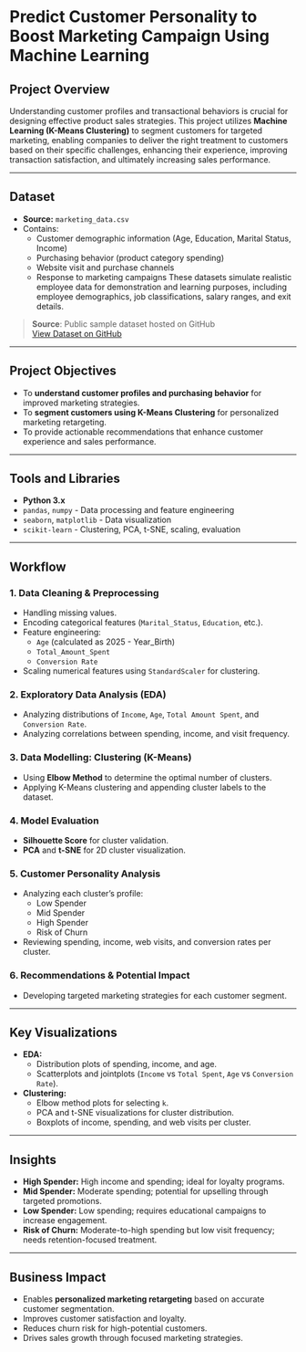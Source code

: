# Predict Customer Personality to Boost Marketing Campaign Using Machine Learning

## Project Overview

Understanding customer profiles and transactional behaviors is crucial for designing effective product sales strategies. This project utilizes **Machine Learning (K-Means Clustering)** to segment customers for targeted marketing, enabling companies to deliver the right treatment to customers based on their specific challenges, enhancing their experience, improving transaction satisfaction, and ultimately increasing sales performance.

---

## Dataset

- **Source:** `marketing_data.csv`
- Contains:
  - Customer demographic information (Age, Education, Marital Status, Income)
  - Purchasing behavior (product category spending)
  - Website visit and purchase channels
  - Response to marketing campaigns
These datasets simulate realistic employee data for demonstration and learning purposes, including employee demographics, job classifications, salary ranges, and exit details.

> **Source**: Public sample dataset hosted on GitHub  
> [View Dataset on GitHub](https://github.com/denindrap23/Machine-Learning/blob/main/Predict-Customer-Personality-to-boost-marketing-campaign-by-using-Machine-Learning/marketing_campaign_data.csv)

---

## Project Objectives

- To **understand customer profiles and purchasing behavior** for improved marketing strategies.
- To **segment customers using K-Means Clustering** for personalized marketing retargeting.
- To provide actionable recommendations that enhance customer experience and sales performance.

---

## Tools and Libraries

- **Python 3.x**
- `pandas`, `numpy` - Data processing and feature engineering
- `seaborn`, `matplotlib` - Data visualization
- `scikit-learn` - Clustering, PCA, t-SNE, scaling, evaluation

---

## Workflow

### 1. **Data Cleaning & Preprocessing**  
   - Handling missing values.
   - Encoding categorical features (`Marital_Status`, `Education`, etc.).
   - Feature engineering:
     - `Age` (calculated as 2025 - Year_Birth)
     - `Total_Amount_Spent`
     - `Conversion Rate`
   - Scaling numerical features using `StandardScaler` for clustering.

### 2. **Exploratory Data Analysis (EDA)**  
   - Analyzing distributions of `Income`, `Age`, `Total Amount Spent`, and `Conversion Rate`.
   - Analyzing correlations between spending, income, and visit frequency.

### 3. **Data Modelling: Clustering (K-Means)**  
   - Using **Elbow Method** to determine the optimal number of clusters.
   - Applying K-Means clustering and appending cluster labels to the dataset.

### 4. **Model Evaluation**  
   - **Silhouette Score** for cluster validation.
   - **PCA** and **t-SNE** for 2D cluster visualization.

### 5. **Customer Personality Analysis**  
   - Analyzing each cluster’s profile:
     - Low Spender
     - Mid Spender
     - High Spender
     - Risk of Churn
   - Reviewing spending, income, web visits, and conversion rates per cluster.

### 6. **Recommendations & Potential Impact**  
   - Developing targeted marketing strategies for each customer segment.

---

## Key Visualizations

- **EDA:**
  - Distribution plots of spending, income, and age.
  - Scatterplots and jointplots (`Income` vs `Total Spent`, `Age` vs `Conversion Rate`).
- **Clustering:**
  - Elbow method plots for selecting `k`.
  - PCA and t-SNE visualizations for cluster distribution.
  - Boxplots of income, spending, and web visits per cluster.

---

## Insights

- **High Spender:** High income and spending; ideal for loyalty programs.
- **Mid Spender:** Moderate spending; potential for upselling through targeted promotions.
- **Low Spender:** Low spending; requires educational campaigns to increase engagement.
- **Risk of Churn:** Moderate-to-high spending but low visit frequency; needs retention-focused treatment.

---

## Business Impact

- Enables **personalized marketing retargeting** based on accurate customer segmentation.  
- Improves customer satisfaction and loyalty.  
- Reduces churn risk for high-potential customers.  
- Drives sales growth through focused marketing strategies.
